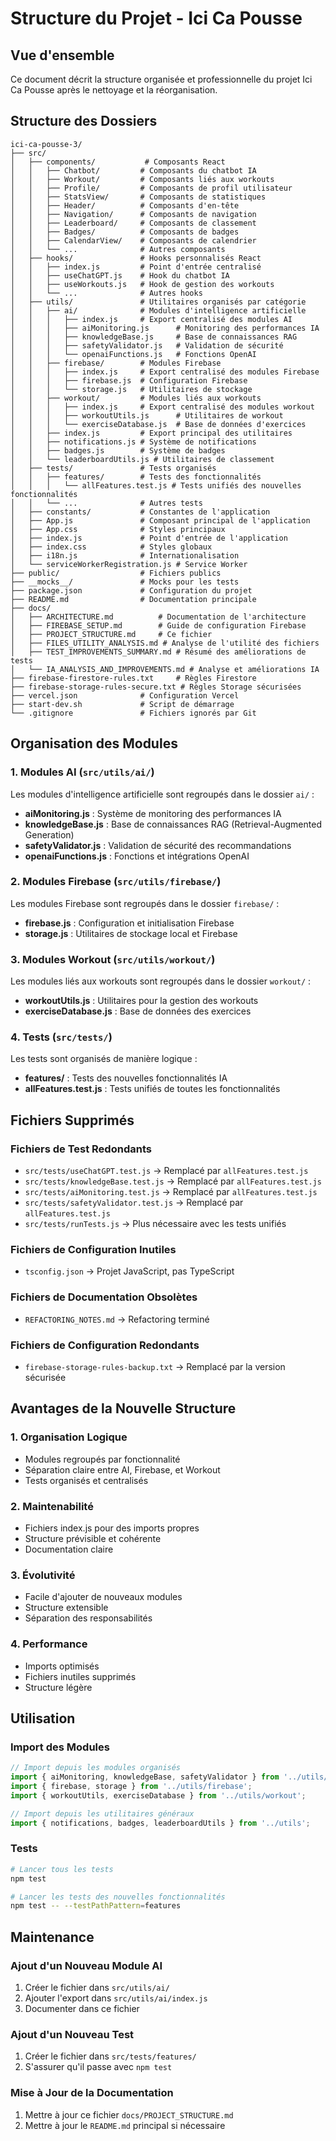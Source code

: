 # Structure du Projet - Ici Ca Pousse

## Vue d'ensemble

Ce document décrit la structure organisée et professionnelle du projet Ici Ca Pousse après le nettoyage et la réorganisation.

## Structure des Dossiers

```
ici-ca-pousse-3/
├── src/
│   ├── components/           # Composants React
│   │   ├── Chatbot/         # Composants du chatbot IA
│   │   ├── Workout/         # Composants liés aux workouts
│   │   ├── Profile/         # Composants de profil utilisateur
│   │   ├── StatsView/       # Composants de statistiques
│   │   ├── Header/          # Composants d'en-tête
│   │   ├── Navigation/      # Composants de navigation
│   │   ├── Leaderboard/     # Composants de classement
│   │   ├── Badges/          # Composants de badges
│   │   ├── CalendarView/    # Composants de calendrier
│   │   └── ...              # Autres composants
│   ├── hooks/               # Hooks personnalisés React
│   │   ├── index.js         # Point d'entrée centralisé
│   │   ├── useChatGPT.js    # Hook du chatbot IA
│   │   ├── useWorkouts.js   # Hook de gestion des workouts
│   │   └── ...              # Autres hooks
│   ├── utils/               # Utilitaires organisés par catégorie
│   │   ├── ai/              # Modules d'intelligence artificielle
│   │   │   ├── index.js     # Export centralisé des modules AI
│   │   │   ├── aiMonitoring.js      # Monitoring des performances IA
│   │   │   ├── knowledgeBase.js     # Base de connaissances RAG
│   │   │   ├── safetyValidator.js   # Validation de sécurité
│   │   │   └── openaiFunctions.js   # Fonctions OpenAI
│   │   ├── firebase/        # Modules Firebase
│   │   │   ├── index.js     # Export centralisé des modules Firebase
│   │   │   ├── firebase.js  # Configuration Firebase
│   │   │   └── storage.js   # Utilitaires de stockage
│   │   ├── workout/         # Modules liés aux workouts
│   │   │   ├── index.js     # Export centralisé des modules workout
│   │   │   ├── workoutUtils.js      # Utilitaires de workout
│   │   │   └── exerciseDatabase.js  # Base de données d'exercices
│   │   ├── index.js         # Export principal des utilitaires
│   │   ├── notifications.js # Système de notifications
│   │   ├── badges.js        # Système de badges
│   │   └── leaderboardUtils.js # Utilitaires de classement
│   ├── tests/               # Tests organisés
│   │   ├── features/        # Tests des fonctionnalités
│   │   │   └── allFeatures.test.js # Tests unifiés des nouvelles fonctionnalités
│   │   └── ...              # Autres tests
│   ├── constants/           # Constantes de l'application
│   ├── App.js               # Composant principal de l'application
│   ├── App.css              # Styles principaux
│   ├── index.js             # Point d'entrée de l'application
│   ├── index.css            # Styles globaux
│   ├── i18n.js              # Internationalisation
│   └── serviceWorkerRegistration.js # Service Worker
├── public/                  # Fichiers publics
├── __mocks__/               # Mocks pour les tests
├── package.json             # Configuration du projet
├── README.md                # Documentation principale
├── docs/
│   ├── ARCHITECTURE.md          # Documentation de l'architecture
│   ├── FIREBASE_SETUP.md        # Guide de configuration Firebase
│   ├── PROJECT_STRUCTURE.md     # Ce fichier
│   ├── FILES_UTILITY_ANALYSIS.md # Analyse de l'utilité des fichiers
│   ├── TEST_IMPROVEMENTS_SUMMARY.md # Résumé des améliorations de tests
│   └── IA_ANALYSIS_AND_IMPROVEMENTS.md # Analyse et améliorations IA
├── firebase-firestore-rules.txt     # Règles Firestore
├── firebase-storage-rules-secure.txt # Règles Storage sécurisées
├── vercel.json              # Configuration Vercel
├── start-dev.sh             # Script de démarrage
└── .gitignore               # Fichiers ignorés par Git
```

## Organisation des Modules

### 1. Modules AI (`src/utils/ai/`)

Les modules d'intelligence artificielle sont regroupés dans le dossier `ai/` :

- **aiMonitoring.js** : Système de monitoring des performances IA
- **knowledgeBase.js** : Base de connaissances RAG (Retrieval-Augmented Generation)
- **safetyValidator.js** : Validation de sécurité des recommandations
- **openaiFunctions.js** : Fonctions et intégrations OpenAI

### 2. Modules Firebase (`src/utils/firebase/`)

Les modules Firebase sont regroupés dans le dossier `firebase/` :

- **firebase.js** : Configuration et initialisation Firebase
- **storage.js** : Utilitaires de stockage local et Firebase

### 3. Modules Workout (`src/utils/workout/`)

Les modules liés aux workouts sont regroupés dans le dossier `workout/` :

- **workoutUtils.js** : Utilitaires pour la gestion des workouts
- **exerciseDatabase.js** : Base de données des exercices

### 4. Tests (`src/tests/`)

Les tests sont organisés de manière logique :

- **features/** : Tests des nouvelles fonctionnalités IA
- **allFeatures.test.js** : Tests unifiés de toutes les fonctionnalités

## Fichiers Supprimés

### Fichiers de Test Redondants

- `src/tests/useChatGPT.test.js` → Remplacé par `allFeatures.test.js`
- `src/tests/knowledgeBase.test.js` → Remplacé par `allFeatures.test.js`
- `src/tests/aiMonitoring.test.js` → Remplacé par `allFeatures.test.js`
- `src/tests/safetyValidator.test.js` → Remplacé par `allFeatures.test.js`
- `src/tests/runTests.js` → Plus nécessaire avec les tests unifiés

### Fichiers de Configuration Inutiles

- `tsconfig.json` → Projet JavaScript, pas TypeScript

### Fichiers de Documentation Obsolètes

- `REFACTORING_NOTES.md` → Refactoring terminé

### Fichiers de Configuration Redondants

- `firebase-storage-rules-backup.txt` → Remplacé par la version sécurisée

## Avantages de la Nouvelle Structure

### 1. Organisation Logique

- Modules regroupés par fonctionnalité
- Séparation claire entre AI, Firebase, et Workout
- Tests organisés et centralisés

### 2. Maintenabilité

- Fichiers index.js pour des imports propres
- Structure prévisible et cohérente
- Documentation claire

### 3. Évolutivité

- Facile d'ajouter de nouveaux modules
- Structure extensible
- Séparation des responsabilités

### 4. Performance

- Imports optimisés
- Fichiers inutiles supprimés
- Structure légère

## Utilisation

### Import des Modules

```javascript
// Import depuis les modules organisés
import { aiMonitoring, knowledgeBase, safetyValidator } from '../utils/ai';
import { firebase, storage } from '../utils/firebase';
import { workoutUtils, exerciseDatabase } from '../utils/workout';

// Import depuis les utilitaires généraux
import { notifications, badges, leaderboardUtils } from '../utils';
```

### Tests

```bash
# Lancer tous les tests
npm test

# Lancer les tests des nouvelles fonctionnalités
npm test -- --testPathPattern=features
```

## Maintenance

### Ajout d'un Nouveau Module AI

1. Créer le fichier dans `src/utils/ai/`
2. Ajouter l'export dans `src/utils/ai/index.js`
3. Documenter dans ce fichier

### Ajout d'un Nouveau Test

1. Créer le fichier dans `src/tests/features/`
2. S'assurer qu'il passe avec `npm test`

### Mise à Jour de la Documentation

1. Mettre à jour ce fichier `docs/PROJECT_STRUCTURE.md`
2. Mettre à jour le `README.md` principal si nécessaire
